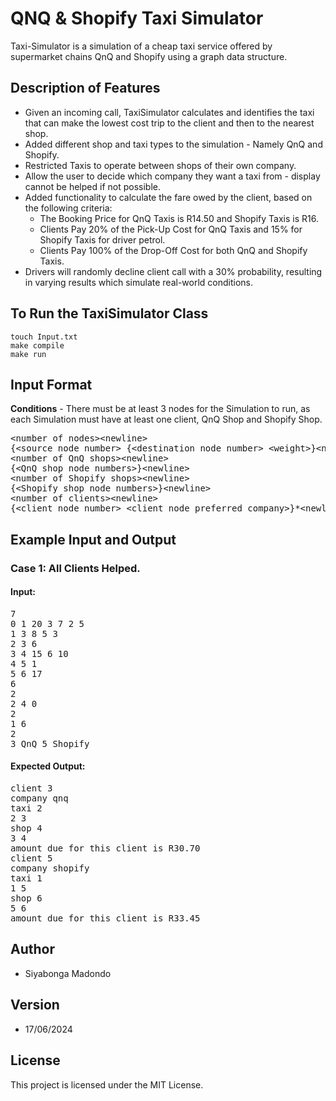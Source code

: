 # QNQ & Shopify Taxi Simulator

Taxi-Simulator is a simulation of a cheap taxi service offered by supermarket chains QnQ and Shopify using a graph data structure.

## Description of Features

- Given an incoming call, TaxiSimulator calculates and identifies the taxi that can make the lowest cost trip to the client and then to the nearest shop.
- Added different shop and taxi types to the simulation - Namely QnQ and Shopify.
- Restricted Taxis to operate between shops of their own company.
- Allow the user to decide which company they want a taxi from - display cannot be helped if not possible.
- Added functionality to calculate the fare owed by the client, based on the following criteria:
  - The Booking Price for QnQ Taxis is R14.50 and Shopify Taxis is R16.
  - Clients Pay 20% of the Pick-Up Cost for QnQ Taxis and 15% for Shopify Taxis for driver petrol.
  - Clients Pay 100% of the Drop-Off Cost for both QnQ and Shopify Taxis.
- Drivers will randomly decline client call with a 30% probability, resulting in varying results which simulate real-world conditions.

## To Run the TaxiSimulator Class

```
touch Input.txt
make compile
make run
```

## Input Format

**Conditions** - There must be at least 3 nodes for the Simulation to run, as each Simulation must have at least one client, QnQ Shop and Shopify Shop.

<pre>
&lt;number of nodes&gt;&lt;newline&gt;
{&lt;source node number&gt; {&lt;destination node number&gt; &lt;weight&gt;}&lt;newline&gt;}
&lt;number of QnQ shops&gt;&lt;newline&gt;
{&lt;QnQ shop node numbers&gt;}&lt;newline&gt;
&lt;number of Shopify shops&gt;&lt;newline&gt;
{&lt;Shopify shop node numbers&gt;}&lt;newline&gt;
&lt;number of clients&gt;&lt;newline&gt;
{&lt;client node number&gt; &lt;client node preferred company&gt;}*&lt;newline&gt;
</pre>

## Example Input and Output

### Case 1: All Clients Helped.

#### Input:

<pre>
7
0 1 20 3 7 2 5
1 3 8 5 3
2 3 6
3 4 15 6 10
4 5 1
5 6 17
6
2
2 4 0
2
1 6
2
3 QnQ 5 Shopify
</pre>

#### Expected Output:

<pre>
client 3
company qnq
taxi 2
2 3
shop 4
3 4
amount due for this client is R30.70
client 5
company shopify
taxi 1
1 5
shop 6
5 6
amount due for this client is R33.45
</pre>

## Author

- Siyabonga Madondo

## Version

- 17/06/2024

## License

This project is licensed under the MIT License.
